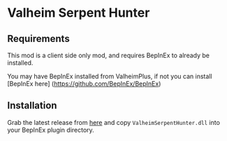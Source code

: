 # Valheim Serpent Hunter
## Requirements
This mod is a client side only mod, and requires BepInEx to already be installed. 

You may have BepInEx installed from ValheimPlus, if not you can install [BepInEx here] (https://github.com/BepInEx/BepInEx)

## Installation
Grab the latest release from [here]() and copy `ValheimSerpentHunter.dll` into your BepInEx plugin directory.
